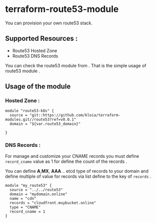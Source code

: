# terraform-route53-module

You can provision your own route53 stack.

## Supported Resources : 
* Route53 Hosted Zone
* Route53 DNS Records

You can check the route53 module from <a href="/main.tf"></a> . That is the simple usage of route53 module .

## Usage of the module 

### Hosted Zone : 

```
module "route53-k8s" {
  source = "git::https://github.com/kloia/terraform-modules.git//route53?ref=v0.0.1"
  domain = "${var.route53_domain}"

}
```

### DNS Records : 

For manage and customize your CNAME records you must define `record_cname` value as 1 for define the count of the records .

You can define <b>A</b>,<b>MX</b>, <b>AAA</b> .. etcd type of records to your domain and define multiple of value for records via list define to the key of `records` . 

```
module "my_route53" {
  source = "../../route53"
  domain = "mydomain.online"
  name = "cdn"
  records = "cloudfront.muybucket.online"
  type = "CNAME"
  record_cname = 1
}
```

